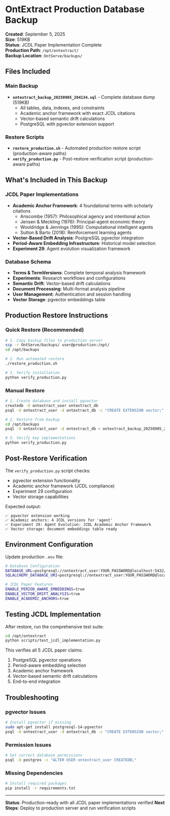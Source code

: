 # OntExtract Production Database Backup

**Created**: September 5, 2025  
**Size**: 519KB  
**Status**: JCDL Paper Implementation Complete  
**Production Path**: `/opt/ontextract/`  
**Backup Location**: `OntServe/backups/`

## Files Included

### Main Backup
- **`ontextract_backup_20250905_204134.sql`** - Complete database dump (519KB)
  - All tables, data, indexes, and constraints
  - Academic anchor framework with exact JCDL citations
  - Vector-based semantic drift calculations
  - PostgreSQL with pgvector extension support

### Restore Scripts  
- **`restore_production.sh`** - Automated production restore script (production-aware paths)
- **`verify_production.py`** - Post-restore verification script (production-aware paths)

## What's Included in This Backup

### JCDL Paper Implementations
- **Academic Anchor Framework**: 4 foundational terms with scholarly citations
  - Anscombe (1957): Philosophical agency and intentional action
  - Jensen & Meckling (1976): Principal-agent economic theory  
  - Wooldridge & Jennings (1995): Computational intelligent agents
  - Sutton & Barto (2018): Reinforcement learning agents
- **Vector-Based Drift Analysis**: PostgreSQL pgvector integration
- **Period-Aware Embedding Infrastructure**: Historical model selection
- **Experiment 29**: Agent evolution visualization framework

### Database Schema
- **Terms & TermVersions**: Complete temporal analysis framework
- **Experiments**: Research workflows and configurations
- **Semantic Drift**: Vector-based drift calculations
- **Document Processing**: Multi-format analysis pipeline
- **User Management**: Authentication and session handling
- **Vector Storage**: pgvector embeddings table

## Production Restore Instructions

### Quick Restore (Recommended)
```bash
# 1. Copy backup files to production server
scp -r OntServe/backups/ user@production:/opt/
cd /opt/backups

# 2. Run automated restore
./restore_production.sh

# 3. Verify installation
python verify_production.py
```

### Manual Restore
```bash
# 1. Create database and install pgvector
createdb -U ontextract_user ontextract_db
psql -U ontextract_user -d ontextract_db -c "CREATE EXTENSION vector;"

# 2. Restore from backup
cd /opt/backups
psql -U ontextract_user -d ontextract_db < ontextract_backup_20250905_204134.sql

# 3. Verify key implementations
python verify_production.py
```

## Post-Restore Verification

The `verify_production.py` script checks:
- pgvector extension functionality
- Academic anchor framework (JCDL compliance)
- Experiment 29 configuration
- Vector storage capabilities

Expected output:
```
✅ pgvector extension working
✅ Academic anchors: 4 JCDL versions for 'agent'  
✅ Experiment 29: Agent Evolution: JCDL Academic Anchor Framework
✅ Vector storage: document embeddings table ready
```

## Environment Configuration

Update production `.env` file:
```bash
# Database Configuration
DATABASE_URL=postgresql://ontextract_user:YOUR_PASSWORD@localhost:5432/ontextract_db
SQLALCHEMY_DATABASE_URI=postgresql://ontextract_user:YOUR_PASSWORD@localhost:5432/ontextract_db

# JCDL Paper Features
ENABLE_PERIOD_AWARE_EMBEDDINGS=true
ENABLE_VECTOR_DRIFT_ANALYSIS=true
ENABLE_ACADEMIC_ANCHORS=true
```

## Testing JCDL Implementation

After restore, run the comprehensive test suite:
```bash
cd /opt/ontextract
python scripts/test_jcdl_implementation.py
```

This verifies all 5 JCDL paper claims:
1. PostgreSQL pgvector operations
2. Period-aware embedding selection  
3. Academic anchor framework
4. Vector-based semantic drift calculations
5. End-to-end integration

## Troubleshooting

### pgvector Issues
```bash
# Install pgvector if missing
sudo apt-get install postgresql-14-pgvector
psql -U ontextract_user -d ontextract_db -c "CREATE EXTENSION vector;"
```

### Permission Issues
```bash
# Set correct database permissions
psql -U postgres -c "ALTER USER ontextract_user CREATEDB;"
```

### Missing Dependencies
```bash
# Install required packages
pip install -r requirements.txt
```

---

**Status**: Production-ready with all JCDL paper implementations verified
**Next Steps**: Deploy to production server and run verification scripts